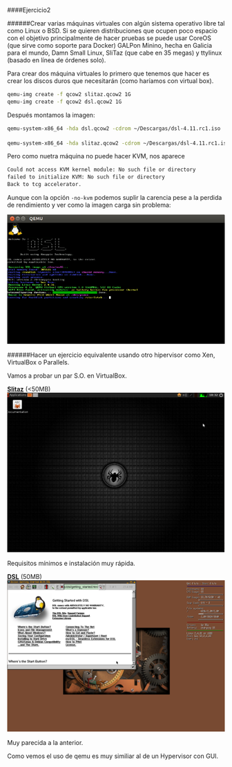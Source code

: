 ####Ejercicio2

######Crear varias máquinas virtuales con algún sistema operativo libre tal como Linux o BSD. Si se quieren distribuciones que ocupen poco espacio con el objetivo principalmente de hacer pruebas se puede usar CoreOS (que sirve como soporte para Docker) GALPon Minino, hecha en Galicia para el mundo, Damn Small Linux, SliTaz (que cabe en 35 megas) y ttylinux (basado en línea de órdenes solo).

Para crear dos máquina virtuales lo primero que tenemos que hacer es crear los discos duros que necesitarán (como haríamos con virtual box).

~~~bash
qemu-img create -f qcow2 slitaz.qcow2 1G
qemu-img create -f qcow2 dsl.qcow2 1G
~~~

Después montamos la imagen:

~~~bash
qemu-system-x86_64 -hda dsl.qcow2 -cdrom ~/Descargas/dsl-4.11.rc1.iso

qemu-system-x86_64 -hda slitaz.qcow2 -cdrom ~/Descargas/dsl-4.11.rc1.iso
~~~

Pero como nuetra máquina no puede hacer KVM, nos aparece

~~~bash
Could not access KVM kernel module: No such file or directory
failed to initialize KVM: No such file or directory
Back to tcg accelerator.
~~~

Aunque con la opción  `-no-kvm` podemos suplir la carencia pese a la perdida de rendimiento y ver como la imagen carga sin problema:

![](qemu.png)


######Hacer un ejercicio equivalente usando otro hipervisor como Xen, VirtualBox o Parallels.


Vamos a probar un par S.O. en VirtualBox.

[**Slitaz**](http://www.slitaz.org/en/) (<50MB)
![](slitaz.png)

Requisitos mínimos e instalación muy rápida.

[**DSL**](http://www.damnsmalllinux.org/download.html) (50MB)
![](DSL.png)

Muy parecida a la anterior.


Como vemos el uso de qemu es muy similiar al de un Hypervisor con GUI.

